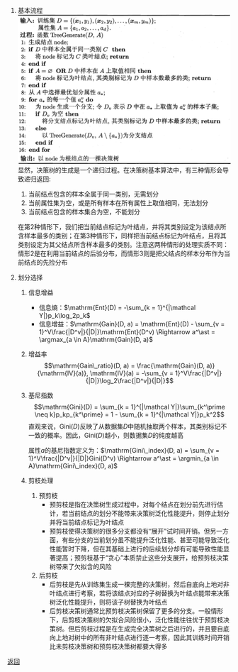1. 基本流程
    ![决策树学习基本算法](decision_tree.png "决策树学习基本算法")
    显然，决策树的生成是一个递归过程。在决策树基本算法中，有三种情形会导致递归返回: 
    1. 当前结点包含的样本全属于同一类别，无需划分
    2. 当前属性集为空，或是所有样本在所有属性上取值相同，无法划分
    3. 当前结点包含的样本集合为空，不能划分

    在第2种情形下，我们把当前结点标记为叶结点，井将其类别设定为该结点所含样本最多的类别；在第3种情形下，同样把当前结点标记为叶结点，且将其类别设定为其父结点所含样本最多的类别。注意这两种情形的处理实质不同：情形2是在利用当前结点的后验分布，而情形3则是把父结点的样本分布作为当前结点的先捡分布
2. 划分选择
	1. 信息增益
	    - 信息熵：$\mathrm{Ent}(D) = -\sum_{k = 1}^{|\mathcal Y|}p_k\log_2p_k$
	    - 信息增益：$\mathrm{Gain}(D, a) = \mathrm{Ent}(D) - \sum_{v = 1}^V\frac{|D^v|}{|D|}\mathrm{Ent}(D^v) \Rightarrow a^\ast = \argmax_{a \in A}\mathrm{Gain}(D, a)$
	2. 增益率
		$$\mathrm{Gain\_ratio}(D, a) = \frac{\mathrm{Gain}(D, a)}{\mathrm{IV}(a)}, \mathrm{IV}(a) = -\sum_{v = 1}^V\frac{|D^v|}{|D|}\log_2\frac{|D^v|}{|D|}$$
	3. 基尼指数
		$$\mathrm{Gini}(D) = \sum_{k = 1}^{|\mathcal Y|}\sum_{k^\prime \neq k}p_kp_{k^\prime} = 1 - \sum_{k = 1}^{|\mathcal Y|}p_k^2$$
		直观来说，$\mathrm{Gini}(D)$反映了从数据集$D$中随机抽取两个样本，其类别标记不一致的概率。因此，$\mathrm{Gini}(D)$越小，则数据集$D$的纯度越高
		
		属性$a$的基尼指数定义为：$\mathrm{Gini\_index}(D, a) = \sum_{v = 1}^V\frac{|D^v|}{|D|}Gini(D^v) \Rightarrow a^\ast = \argmin_{a \in A}\mathrm{Gini\_index}(D, a)$
	4. 剪枝处理
		1. 预剪枝
			- 预剪枝是指在决策树生成过程中，对每个结点在划分前先进行估计，若当前结点的划分不能带来决策树泛化性能提升，则停止划分并将当前结点标记为叶结点
			- 预剪枝使得决策树的很多分支都没有“展开”试时间开销。但另一方面，有些分支的当前划分虽不能提升泛化性能、甚至可能导致泛化性能暂时下降，但在其基础上进行的后续划分却有可能导致性能显著提高；预剪枝基于“贪心”本质禁止这些分支展开，给预剪枝决策树带来了欠拟含的风险
		2. 后剪枝
			- 后剪枝是先从训练集生成一棵完整的决策树，然后自底向上地对非叶结点进行考察，若将该结点对应的子树替换为叶结点能带来决策树泛化性能提升，则将该子树替换为叶结点
			- 后剪枝决策树通常比预剪枝决策树保留了更多的分支。一般情形下，后剪枝决策树的欠拟合风险很小，泛化性能往往优于预剪枝决策树。但后剪枝过程是在生成完全决策树之后进行的，并且要自底向上地对树中的所有非叶结点进行逐一考察，因此其训练时间开销比未剪枝决策树和预剪枝决策树都要大得多
		
[返回](../readme.md)